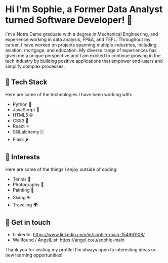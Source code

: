 # Hi I'm Sophie, a Former Data Analyst turned Software Developer! 👋

I'm a Notre Dame graduate with a degree in Mechanical Engineering, and experience working in data analysis, FP&A, and TEFL. Throughout my career, I have worked on projects spanning multiple industries, including aviation, mortgage, and education. My diverse range of experiences has given me a unique perspective and I am excited to continue growing in the tech industry by building positive applications that empower end-users and simplify complex processes. 

## 🔧 Tech Stack

Here are some of the technologies I have been working with:

- Python 🐍
- JavaScript 🚀
- HTML5 🌐
- CSS3 🎨
- React ⚛️
- SQLalchemy 🗄️
- Flask 🌶️


## 🎉 Interests

Here are some of the things I enjoy outside of coding:

- Tennis 🎾
- Photography 📸
- Painting 🎨
- Skiing ⛷
- Traveling 🌍

## 💬 Get in touch

- LinkedIn: https://www.linkedin.com/in/sophie-main-154961108/
- Wellfound / AngelList: https://angel.co/u/sophie-main

Thank you for visiting my profile! I'm always open to interesting ideas or new learning opportunities!
